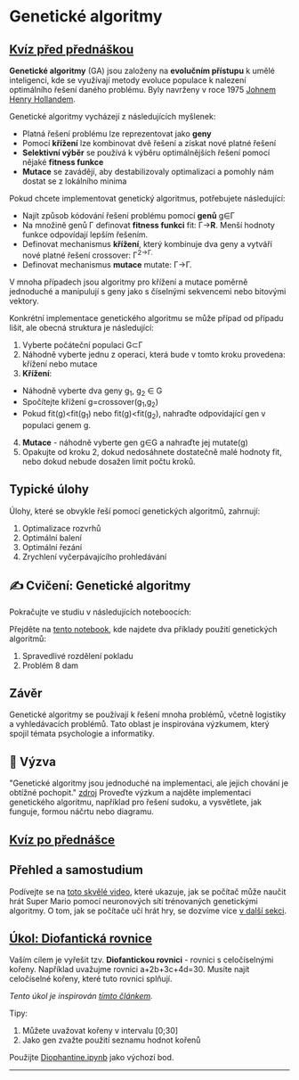 <!--
CO_OP_TRANSLATOR_METADATA:
{
  "original_hash": "6bbd632dfe6c62e5f66bb51fd78c174a",
  "translation_date": "2025-09-23T11:20:44+00:00",
  "source_file": "lessons/6-Other/21-GeneticAlgorithms/README.md",
  "language_code": "cs"
}
-->
# Genetické algoritmy

## [Kvíz před přednáškou](https://ff-quizzes.netlify.app/en/ai/quiz/41)

**Genetické algoritmy** (GA) jsou založeny na **evolučním přístupu** k umělé inteligenci, kde se využívají metody evoluce populace k nalezení optimálního řešení daného problému. Byly navrženy v roce 1975 [Johnem Henry Hollandem](https://wikipedia.org/wiki/John_Henry_Holland).

Genetické algoritmy vycházejí z následujících myšlenek:

* Platná řešení problému lze reprezentovat jako **geny**
* Pomocí **křížení** lze kombinovat dvě řešení a získat nové platné řešení
* **Selektivní výběr** se používá k výběru optimálnějších řešení pomocí nějaké **fitness funkce**
* **Mutace** se zavádějí, aby destabilizovaly optimalizaci a pomohly nám dostat se z lokálního minima

Pokud chcete implementovat genetický algoritmus, potřebujete následující:

 * Najít způsob kódování řešení problému pomocí **genů** g&in;&Gamma;
 * Na množině genů &Gamma; definovat **fitness funkci** fit: &Gamma;&rightarrow;**R**. Menší hodnoty funkce odpovídají lepším řešením.
 * Definovat mechanismus **křížení**, který kombinuje dva geny a vytváří nové platné řešení crossover: &Gamma;<sup>2</sub>&rightarrow;&Gamma;.
 * Definovat mechanismus **mutace** mutate: &Gamma;&rightarrow;&Gamma;.

V mnoha případech jsou algoritmy pro křížení a mutace poměrně jednoduché a manipulují s geny jako s číselnými sekvencemi nebo bitovými vektory.

Konkrétní implementace genetického algoritmu se může případ od případu lišit, ale obecná struktura je následující:

1. Vyberte počáteční populaci G&subset;&Gamma;
2. Náhodně vyberte jednu z operací, která bude v tomto kroku provedena: křížení nebo mutace
3. **Křížení**:
  * Náhodně vyberte dva geny g<sub>1</sub>, g<sub>2</sub> &in; G
  * Spočítejte křížení g=crossover(g<sub>1</sub>,g<sub>2</sub>)
  * Pokud fit(g)<fit(g<sub>1</sub>) nebo fit(g)<fit(g<sub>2</sub>), nahraďte odpovídající gen v populaci genem g.
4. **Mutace** - náhodně vyberte gen g&in;G a nahraďte jej mutate(g)
5. Opakujte od kroku 2, dokud nedosáhnete dostatečně malé hodnoty fit, nebo dokud nebude dosažen limit počtu kroků.

## Typické úlohy

Úlohy, které se obvykle řeší pomocí genetických algoritmů, zahrnují:

1. Optimalizace rozvrhů
1. Optimální balení
1. Optimální řezání
1. Zrychlení vyčerpávajícího prohledávání

## ✍️ Cvičení: Genetické algoritmy

Pokračujte ve studiu v následujících noteboocích:

Přejděte na [tento notebook](Genetic.ipynb), kde najdete dva příklady použití genetických algoritmů:

1. Spravedlivé rozdělení pokladu
1. Problém 8 dam

## Závěr

Genetické algoritmy se používají k řešení mnoha problémů, včetně logistiky a vyhledávacích problémů. Tato oblast je inspirována výzkumem, který spojil témata psychologie a informatiky.

## 🚀 Výzva

"Genetické algoritmy jsou jednoduché na implementaci, ale jejich chování je obtížné pochopit." [zdroj](https://wikipedia.org/wiki/Genetic_algorithm) Proveďte výzkum a najděte implementaci genetického algoritmu, například pro řešení sudoku, a vysvětlete, jak funguje, formou náčrtu nebo diagramu.

## [Kvíz po přednášce](https://ff-quizzes.netlify.app/en/ai/quiz/42)

## Přehled a samostudium

Podívejte se na [toto skvělé video](https://www.youtube.com/watch?v=qv6UVOQ0F44), které ukazuje, jak se počítač může naučit hrát Super Mario pomocí neuronových sítí trénovaných genetickými algoritmy. O tom, jak se počítače učí hrát hry, se dozvíme více [v další sekci](../22-DeepRL/README.md).

## [Úkol: Diofantická rovnice](Diophantine.ipynb)

Vaším cílem je vyřešit tzv. **Diofantickou rovnici** - rovnici s celočíselnými kořeny. Například uvažujme rovnici a+2b+3c+4d=30. Musíte najít celočíselné kořeny, které tuto rovnici splňují.

*Tento úkol je inspirován [tímto článkem](https://habr.com/post/128704/).*

Tipy:

1. Můžete uvažovat kořeny v intervalu [0;30]
1. Jako gen zvažte použití seznamu hodnot kořenů

Použijte [Diophantine.ipynb](Diophantine.ipynb) jako výchozí bod.

---

